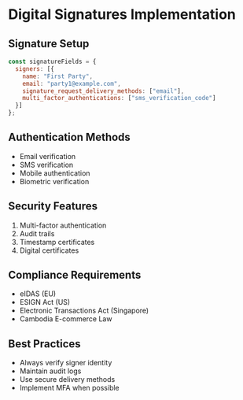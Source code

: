 # Digital Signatures Implementation

## Signature Setup
```javascript
const signatureFields = {
  signers: [{
    name: "First Party",
    email: "party1@example.com",
    signature_request_delivery_methods: ["email"],
    multi_factor_authentications: ["sms_verification_code"]
  }]
};
```

## Authentication Methods
- Email verification
- SMS verification
- Mobile authentication
- Biometric verification

## Security Features
1. Multi-factor authentication
2. Audit trails
3. Timestamp certificates
4. Digital certificates

## Compliance Requirements
- eIDAS (EU)
- ESIGN Act (US)
- Electronic Transactions Act (Singapore)
- Cambodia E-commerce Law

## Best Practices
- Always verify signer identity
- Maintain audit logs
- Use secure delivery methods
- Implement MFA when possible